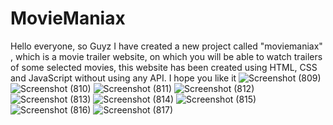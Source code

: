 # MovieManiax
Hello everyone, so Guyz I have created a new project called "moviemaniax" , which is a movie trailer website, on which you will be able to watch trailers of some selected movies, this website has  been created using HTML, CSS and JavaScript without using any API. I hope you like it
![Screenshot (809)](https://user-images.githubusercontent.com/104623869/223699896-0ec9ec0b-1e0f-400c-8eb5-12b299502859.png)![Screenshot (810)](https://user-images.githubusercontent.com/104623869/223699906-1dbe0236-ff21-4693-9b3d-44d658630460.png)
![Screenshot (811)](https://user-images.githubusercontent.com/104623869/223699650-4507905c-2215-413e-ad4e-f05c51fe88b1.png)
![Screenshot (812)](https://user-images.githubusercontent.com/104623869/223699651-a2b6c18f-fe51-40db-8361-8be22a8d7a89.png)
![Screenshot (813)](https://user-images.githubusercontent.com/104623869/223699658-a49b3b72-7161-4b4b-87df-e8c20b5c813b.png)
![Screenshot (814)](https://user-images.githubusercontent.com/104623869/223699664-1d4e3d83-fd43-4680-8c4b-5836b80078d9.png)
![Screenshot (815)](https://user-images.githubusercontent.com/104623869/223699675-524cb589-5723-4b57-96e6-df5af7bd58f5.png)
![Screenshot (816)](https://user-images.githubusercontent.com/104623869/223699682-a7f3d4a4-185d-4c97-92e4-88d77539c58a.png)
![Screenshot (817)](https://user-images.githubusercontent.com/104623869/223699695-57d0e829-11fb-41c2-9057-20e3773f2592.png)
